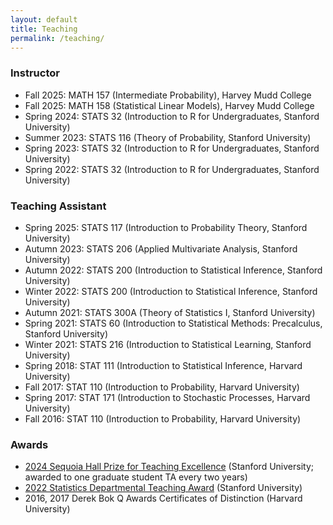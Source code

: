 ```yaml
---
layout: default
title: Teaching
permalink: /teaching/
---
```


### Instructor
- Fall 2025: MATH 157 (Intermediate Probability), Harvey Mudd College
- Fall 2025: MATH 158 (Statistical Linear Models), Harvey Mudd College
- Spring 2024: STATS 32 (Introduction to R for Undergraduates, Stanford University)
- Summer 2023: STATS 116 (Theory of Probability, Stanford University)
- Spring 2023: STATS 32 (Introduction to R for Undergraduates, Stanford University)
- Spring 2022: STATS 32 (Introduction to R for Undergraduates, Stanford University)

### Teaching Assistant
- Spring 2025: STATS 117 (Introduction to Probability Theory, Stanford University)
- Autumn 2023: STATS 206 (Applied Multivariate Analysis, Stanford University)
- Autumn 2022: STATS 200 (Introduction to Statistical Inference, Stanford University)
- Winter 2022: STATS 200 (Introduction to Statistical Inference, Stanford University)
- Autumn 2021: STATS 300A (Theory of Statistics I, Stanford University)
- Spring 2021: STATS 60 (Introduction to Statistical Methods: Precalculus, Stanford University)
- Winter 2021: STATS 216 (Introduction to Statistical Learning, Stanford University)
- Spring 2018: STAT 111 (Introduction to Statistical Inference, Harvard University)
- Fall 2017: STAT 110 (Introduction to Probability, Harvard University)
- Spring 2017: STAT 171 (Introduction to Stochastic Processes, Harvard University)
- Fall 2016: STAT 110 (Introduction to Probability, Harvard University)

### Awards
- [2024 Sequoia Hall Prize for Teaching Excellence](https://statistics.stanford.edu/news/2024-statistics-teaching-assistant-awards) (Stanford University; awarded to one graduate student TA every two years)
- [2022 Statistics Departmental Teaching Award](https://statistics.stanford.edu/news/2022-statistics-teaching-assistant-awards) (Stanford University)
- 2016, 2017 Derek Bok Q Awards Certificates of Distinction (Harvard University)










